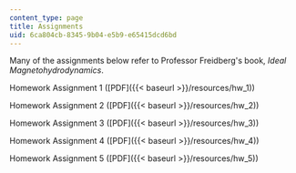 ```yaml
---
content_type: page
title: Assignments
uid: 6ca804cb-8345-9b04-e5b9-e65415dcd6bd
---
```


Many of the assignments below refer to Professor Freidberg's book, _Ideal Magnetohydrodynamics_.

Homework Assignment 1 ([PDF]({{< baseurl >}}/resources/hw_1))

Homework Assignment 2 ([PDF]({{< baseurl >}}/resources/hw_2))

Homework Assignment 3 ([PDF]({{< baseurl >}}/resources/hw_3))

Homework Assignment 4 ([PDF]({{< baseurl >}}/resources/hw_4))

Homework Assignment 5 ([PDF]({{< baseurl >}}/resources/hw_5))